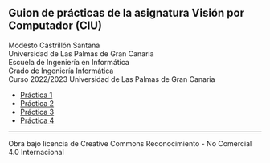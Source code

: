 ## Guion de prácticas de la asignatura Visión por Computador (CIU)

Modesto Castrillón Santana  
Universidad de Las Palmas de Gran Canaria  
Escuela de Ingeniería en Informática  
Grado de Ingeniería Informática  
Curso 2022/2023
Universidad de Las Palmas de Gran Canaria



- [Práctica 1](P1/README.md)
- [Práctica 2](P2/README.md)
- [Práctica 3](P3/README.md)
- [Práctica 4](P4/README.md)
***
Obra bajo licencia de Creative Commons Reconocimiento - No Comercial 4.0 Internacional
